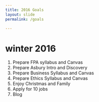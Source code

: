 ```yaml
---
title: 2016 Goals 
layout: slide
permalink: /goals

---
```



# winter 2016

1. Prepare FPA syllabus and Canvas
2. Prepare Asbury Intro and Discovery
2. Prepare Business Syllabus and Canvas
3. Prepare Ethics Syllabus and Canvas
4. Enjoy Christmas and Family
5. Apply for 10 jobs
6. Blog